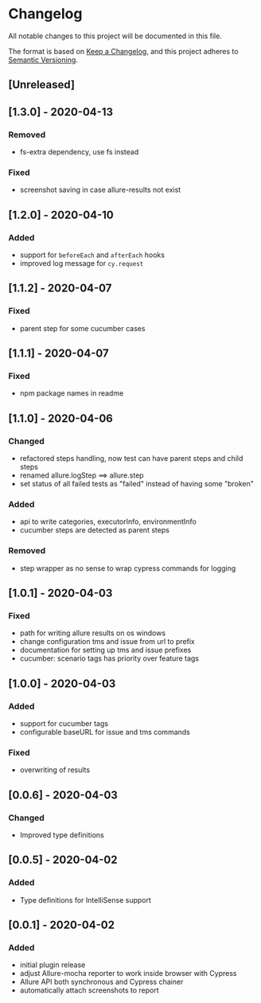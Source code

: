 # Changelog

All notable changes to this project will be documented in this file.

The format is based on [Keep a Changelog](https://keepachangelog.com/en/1.0.0/),
and this project adheres to [Semantic Versioning](https://semver.org/spec/v2.0.0.html).

## [Unreleased]

## [1.3.0] - 2020-04-13

### Removed

-   fs-extra dependency, use fs instead

### Fixed

-   screenshot saving in case allure-results not exist

## [1.2.0] - 2020-04-10

### Added

-   support for `beforeEach` and `afterEach` hooks
-   improved log message for `cy.request`

## [1.1.2] - 2020-04-07

### Fixed

-   parent step for some cucumber cases

## [1.1.1] - 2020-04-07

### Fixed

-   npm package names in readme

## [1.1.0] - 2020-04-06

### Changed

-   refactored steps handling, now test can have parent steps and child steps
-   renamed allure.logStep ==> allure.step
-   set status of all failed tests as "failed" instead of having some "broken"

### Added

-   api to write categories, executorInfo, environmentInfo
-   cucumber steps are detected as parent steps

### Removed

-   step wrapper as no sense to wrap cypress commands for logging

## [1.0.1] - 2020-04-03

### Fixed

-   path for writing allure results on os windows
-   change configuration tms and issue from url to prefix
-   documentation for setting up tms and issue prefixes
-   cucumber: scenario tags has priority over feature tags

## [1.0.0] - 2020-04-03

### Added

-   support for cucumber tags
-   configurable baseURL for issue and tms commands

### Fixed

-   overwriting of results

## [0.0.6] - 2020-04-03

### Changed

-   Improved type definitions

## [0.0.5] - 2020-04-02

### Added

-   Type definitions for IntelliSense support

## [0.0.1] - 2020-04-02

### Added

-   initial plugin release
-   adjust Allure-mocha reporter to work inside browser with Cypress
-   Allure API both synchronous and Cypress chainer
-   automatically attach screenshots to report
